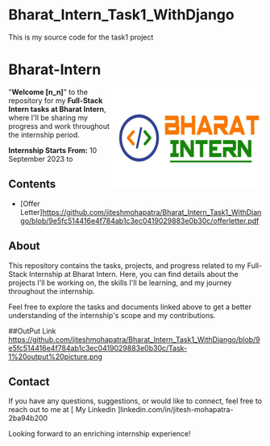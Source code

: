# Bharat_Intern_Task1_WithDjango
This is my source code for the task1 project
# Bharat-Intern 

<img align= "right" src="https://github.com/IIKirito-kunII/Bharat-Intern/blob/62bfd1bcf1953abb08d83864a6df5761fc884f7c/1677698736997.jpeg" width="300" height="200" align-items="right">

"**Welcome [n_n]**" to the repository for my **Full-Stack Intern tasks at Bharat Intern**, where I'll be sharing my progress and work throughout the internship period.

**Internship Starts From:** 10 September 2023 to 

## Contents

- [Offer Letter]https://github.com/jiteshmohapatra/Bharat_Intern_Task1_WithDjango/blob/9e5fc514416e4f784ab1c3ec0419029883e0b30c/offerletter.pdf

## About

This repository contains the tasks, projects, and progress related to my Full-Stack Internship at Bharat Intern. Here, you can find details about the projects I'll be working on, the skills I'll be learning, and my journey throughout the internship.

Feel free to explore the tasks and documents linked above to get a better understanding of the internship's scope and my contributions.

##OutPut Link
https://github.com/jiteshmohapatra/Bharat_Intern_Task1_WithDjango/blob/9e5fc514416e4f784ab1c3ec0419029883e0b30c/Task-1%20output%20picture.png

## Contact

If you have any questions, suggestions, or would like to connect, feel free to reach out to me at [ My Linkedin ]linkedin.com/in/jitesh-mohapatra-2ba94b200

Looking forward to an enriching internship experience!

